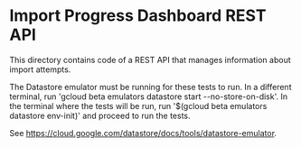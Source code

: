 # Import Progress Dashboard REST API

This directory contains code of a REST API that manages information
about import attempts.

The Datastore emulator must be running for these tests to run.
In a different terminal, run
'gcloud beta emulators datastore start --no-store-on-disk'.
In the terminal where the tests will be run, run
'$(gcloud beta emulators datastore env-init)' and proceed to run the tests.

See https://cloud.google.com/datastore/docs/tools/datastore-emulator.
